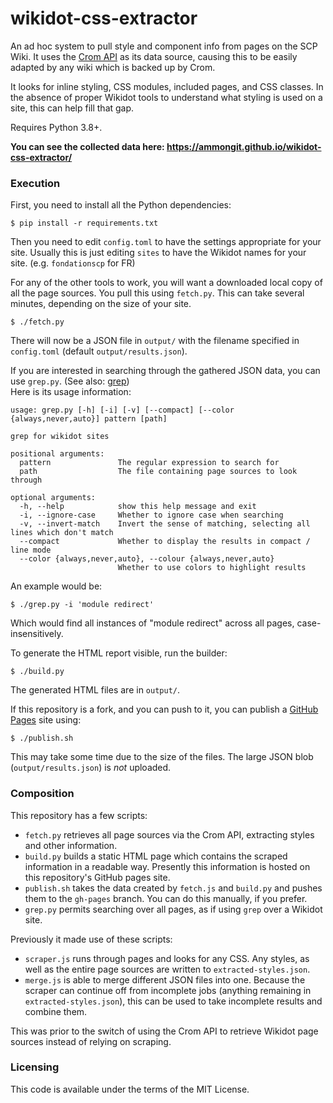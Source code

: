 # wikidot-css-extractor

An ad hoc system to pull style and component info from pages on the SCP Wiki. It uses the [Crom API](https://api.crom.avn.sh/) as its data source, causing this to be easily adapted by any wiki which is backed up by Crom.

It looks for inline styling, CSS modules, included pages, and CSS classes. In the absence of proper Wikidot tools to understand what styling is used on a site, this can help fill that gap.

Requires Python 3.8+.

**You can see the collected data here: https://ammongit.github.io/wikidot-css-extractor/**

### Execution

First, you need to install all the Python dependencies:

```
$ pip install -r requirements.txt
```

Then you need to edit `config.toml` to have the settings appropriate for your site.
Usually this is just editing `sites` to have the Wikidot names for your site. (e.g. `fondationscp` for FR)

For any of the other tools to work, you will want a downloaded local copy of all the page sources.
You pull this using `fetch.py`. This can take several minutes, depending on the size of your site.

```
$ ./fetch.py
```

There will now be a JSON file in `output/` with the filename specified in `config.toml` (default `output/results.json`).

If you are interested in searching through the gathered JSON data, you can use `grep.py`. (See also: [grep](https://en.wikipedia.org/wiki/Grep))  
Here is its usage information:

```
usage: grep.py [-h] [-i] [-v] [--compact] [--color {always,never,auto}] pattern [path]

grep for wikidot sites

positional arguments:
  pattern               The regular expression to search for
  path                  The file containing page sources to look through

optional arguments:
  -h, --help            show this help message and exit
  -i, --ignore-case     Whether to ignore case when searching
  -v, --invert-match    Invert the sense of matching, selecting all lines which don't match
  --compact             Whether to display the results in compact / line mode
  --color {always,never,auto}, --colour {always,never,auto}
                        Whether to use colors to highlight results
```

An example would be:

```
$ ./grep.py -i 'module redirect'
```

Which would find all instances of "module redirect" across all pages, case-insensitively.

To generate the HTML report visible, run the builder:

```
$ ./build.py
```

The generated HTML files are in `output/`.

If this repository is a fork, and you can push to it, you can publish a [GitHub Pages](https://pages.github.com/) site using:

```
$ ./publish.sh
```

This may take some time due to the size of the files. The large JSON blob (`output/results.json`) is _not_ uploaded.

### Composition

This repository has a few scripts:

* `fetch.py` retrieves all page sources via the Crom API, extracting styles and other information.
* `build.py` builds a static HTML page which contains the scraped information in a readable way. Presently this information is hosted on this repository's GitHub pages site.
* `publish.sh` takes the data created by `fetch.js` and `build.py` and pushes them to the `gh-pages` branch. You can do this manually, if you prefer.
* `grep.py` permits searching over all pages, as if using `grep` over a Wikidot site.

Previously it made use of these scripts:

* `scraper.js` runs through pages and looks for any CSS. Any styles, as well as the entire page sources are written to `extracted-styles.json`.
* `merge.js` is able to merge different JSON files into one. Because the scraper can continue off from incomplete jobs (anything remaining in `extracted-styles.json`), this can be used to take incomplete results and combine them.

This was prior to the switch of using the Crom API to retrieve Wikidot page sources instead of relying on scraping.

### Licensing

This code is available under the terms of the MIT License.
